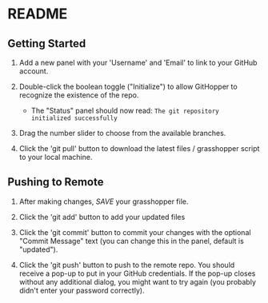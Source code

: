 # README

## Getting Started

1. Add a new panel with your 'Username' and 'Email' to link to your GitHub account.

2. Double-click the boolean toggle ("Initialize") to allow GitHopper to recognize the existence of the repo.

	- The "Status" panel should now read: `The git repository initialized successfully`

3. Drag the number slider to choose from the available branches.

4. Click the 'git pull' button to download the latest files / grasshopper script to your local machine.

## Pushing to Remote

1. After making changes, *SAVE* your grasshopper file.

2. Click the 'git add' button to add your updated files

3. Click the 'git commit' button to commit your changes with the optional "Commit Message" text (you can change this in the panel, default is "updated").

4. Click the 'git push' button to push to the remote repo. You should receive a pop-up to put in your GitHub credentials. If the pop-up closes without any additional dialog, you might want to try again (you probably didn't enter your password correctly).